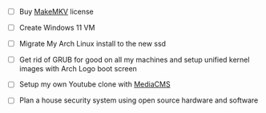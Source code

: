 
- [ ] Buy [MakeMKV](https://www.makemkv.com/) license
- [ ] Create Windows 11 VM
- [ ] Migrate My Arch Linux install to the new ssd
- [ ] Get rid of GRUB for good on all my machines and setup unified kernel images with Arch Logo boot screen
- [ ] Setup my own Youtube clone with [MediaCMS](https://mediacms.io/)
- [ ] Plan a house security system using open source hardware and software

